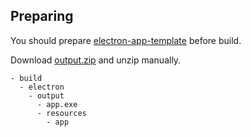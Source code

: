 ## Preparing

You should prepare [electron-app-template](https://github.com/yuri2peter/electron-app-template) before build.

Download [output.zip](https://github.com/yuri2peter/electron-app-template/releases/download/1.0.0/output.zip) and unzip manually.

```
- build
  - electron
    - output
      - app.exe
      - resources
        - app
```
